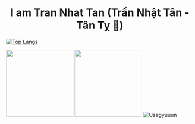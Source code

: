<h1 align="center"> <b>I am Tran Nhat Tan (Trần Nhật Tân - Tân Tỵ 🐍)</b> </h1>


[![Top Langs](https://github-readme-stats.vercel.app/api/top-langs/?username=tranhatan2412&layout=donut&theme=radical)](https://github.com/anuraghazra/github-readme-stats)

<img src="https://media1.tenor.com/m/hvXP426au04AAAAC/chicken-chicken-bro.gif" height = 180> <img src="https://media.tenor.com/mzEPc4cnrh8AAAAi/%E7%96%B2%E3%82%8C%E3%81%9F-%E7%84%A1%E7%90%86.gif" height = 180>
![Usagyuuun](https://github.com/user-attachments/assets/1e2fdb34-7539-4bd4-8c14-234c186b66cb)


